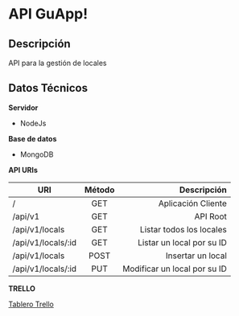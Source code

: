 # API GuApp!

## Descripción

API para la gestión de locales

## Datos Técnicos

**Servidor**
- NodeJs

**Base de datos**
- MongoDB

**API URIs**

| URI                      | Método | Descripción                            |
| ------------------------ |:------:| --------------------------------------:|
| /                        | GET    | Aplicación Cliente                     |
| /api/v1                  | GET    | API Root                               |
| /api/v1/locals           | GET    | Listar todos los locales               |
| /api/v1/locals/:id       | GET    | Listar un local por su ID              |
| /api/v1/locals           | POST   | Insertar un local                      |
| /api/v1/locals/:id       | PUT    | Modificar un local por su ID           |

**TRELLO**

[Tablero Trello](https://trello.com/b/M9OcNmRC/guapp)
